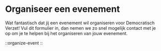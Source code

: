# Organiseer een evenement

Wat fantastisch dat jij een evenement wil organiseren voor Democratisch Verzet! Vul dit formulier in, dan nemen we zo snel mogelijk contact met je op om je te helpen bij het organiseren van jouw evenement.

::organize-event
::
